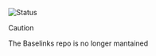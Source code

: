 ![Status](https://img.shields.io/badge/Deprecated-brown)

> [!CAUTION]
> The Baselinks repo is no longer mantained
